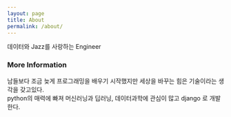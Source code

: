 ```yaml
---
layout: page
title: About
permalink: /about/
---
```


데이터와 Jazz를 사랑하는 Engineer   

### More Information

남들보다 조금 늦게 프로그래밍을 배우기 시작했지만 세상을 바꾸는 힘은 기술이라는 생각을 갖고있다.  
python의 매력에 빠져 머신러닝과 딥러닝, 데이터과학에 관심이 많고 django 로 개발한다.
